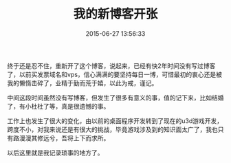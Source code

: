 ﻿---
title: 我的新博客开张
date: 2015-06-27 13:56:33
tags:
---
终于还是忍不住，重新开了这个博客，说起来，已经有快2年时间没有写过博客了，以前买发票域名和vps，信心满满的要坚持每日一博，可惜最初的衷心还是被我的懒惰击碎了，业精于勤而荒于嬉，以此为戒，谨记。

中间这段时间虽然没有写博客，但发生了很多有意义的事，值的记下来，比如结婚了，有小杜杜了等，真是很遗憾的事。

工作上也发生了很大的变化，由以前的桌面程序开发转到了现在的u3d游戏开发，跨度不小，对我来说还是有很大的挑战，毕竟游戏涉及到的知识面太广了，我也只有路漫漫其修远兮，吾将上下而求所。

以后这里就是我记录琐事的地方了。
